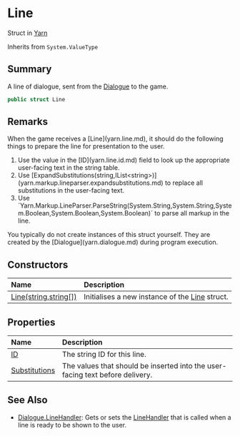# Line

Struct in [Yarn](/docs/api/csharp/yarn.md)

Inherits from `System.ValueType`

## Summary


A line of dialogue, sent from the  [Dialogue](yarn.dialogue.md)  to the game.


```csharp
public struct Line
```

## Remarks

<p>When the game receives a [Line](yarn.line.md), it should do the
following things to prepare the line for presentation to the user.
</p> <ol type="number">
<li>Use the value in the [ID](yarn.line.id.md) field to look up the
appropriate user-facing text in the string table. </li>
<li>Use [ExpandSubstitutions(string,IList&lt;string&gt;)](yarn.markup.lineparser.expandsubstitutions.md) to replace all
substitutions in the user-facing text.</li>
<li>Use `Yarn.Markup.LineParser.ParseString(System.String,System.String,System.Boolean,System.Boolean,System.Boolean)` to parse all markup in the
line.</li>
</ol> <p>You typically do not create instances of this struct yourself.
They are created by the [Dialogue](yarn.dialogue.md) during program
execution.</p>

## Constructors

|Name|Description|
|:---|:---|
|[Line(string,string[])](/docs/api/csharp/yarn.line..ctor.md)|Initialises a new instance of the  [Line](yarn.line.md)  struct.|

## Properties

|Name|Description|
|:---|:---|
|[ID](/docs/api/csharp/yarn.line.id.md)|The string ID for this line.|
|[Substitutions](/docs/api/csharp/yarn.line.substitutions.md)|The values that should be inserted into the user-facing text before delivery.|

## See Also

* [Dialogue.LineHandler](/docs/api/csharp/yarn.dialogue.linehandler.md): Gets or sets the  [LineHandler](yarn.linehandler.md)  that is called when a line is ready to be shown to the user.

